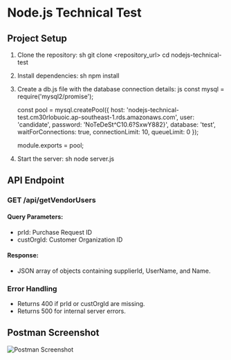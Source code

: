 # Node.js Technical Test

## Project Setup

1. Clone the repository:
    sh
    git clone <repository_url>
    cd nodejs-technical-test
    

2. Install dependencies:
    sh
    npm install
    

3. Create a db.js file with the database connection details:
    js
    const mysql = require('mysql2/promise');

    const pool = mysql.createPool({
        host: 'nodejs-technical-test.cm30rlobuoic.ap-southeast-1.rds.amazonaws.com',
        user: 'candidate',
        password: 'NoTeDeSt^C10.6?SxwY882}',
        database: 'test',
        waitForConnections: true,
        connectionLimit: 10,
        queueLimit: 0
    });

    module.exports = pool;
    

4. Start the server:
    sh
    node server.js
    

## API Endpoint

### GET /api/getVendorUsers

#### Query Parameters:
- prId: Purchase Request ID
- custOrgId: Customer Organization ID

#### Response:
- JSON array of objects containing supplierId, UserName, and Name.

### Error Handling

- Returns 400 if prId or custOrgId are missing.
- Returns 500 for internal server errors.

## Postman Screenshot

![Postman Screenshot](postman_screenshot.png)
